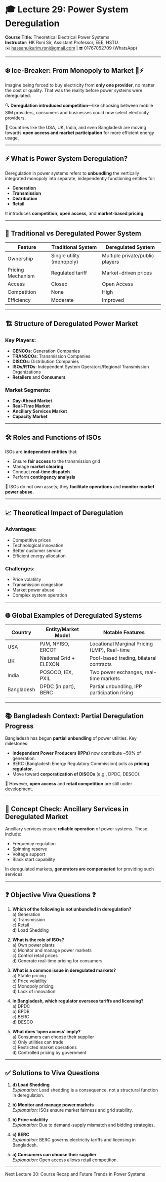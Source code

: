 # 🎓 Lecture 29: Power System Deregulation

**Course Title:** Theoretical Electrical Power Systems  
**Instructor:** HK Roni Sir, Assistant Professor, EEE, HSTU  
✉️ [hassanulkarim.roni@gmail.com](mailto:hassanulkarim.roni@gmail.com) | ☎️ 01767052709 (WhatsApp)

---

## ❄️ Ice-Breaker: From Monopoly to Market 🏦⚡

Imagine being forced to buy electricity from **only one provider**, no matter the cost or quality. That was the reality before power systems were deregulated.

🔍 **Deregulation introduced competition**—like choosing between mobile SIM providers, consumers and businesses could now select electricity providers.

🧭 Countries like the USA, UK, India, and even Bangladesh are moving towards **open access and market participation** for more efficient energy usage.

---

## ⚡ What is Power System Deregulation?

Deregulation in power systems refers to **unbundling** the vertically integrated monopoly into separate, independently functioning entities for:

- **Generation**
- **Transmission**
- **Distribution**
- **Retail**

It introduces **competition**, **open access**, and **market-based pricing**.

---

## 🧱 Traditional vs Deregulated Power System

| Feature                    | Traditional System            | Deregulated System             |
|---------------------------|-------------------------------|--------------------------------|
| Ownership                 | Single utility (monopoly)     | Multiple private/public players |
| Pricing Mechanism         | Regulated tariff              | Market-driven prices            |
| Access                    | Closed                        | Open Access                     |
| Competition               | None                          | High                            |
| Efficiency                | Moderate                      | Improved                        |

---

## 🏗️ Structure of Deregulated Power Market

### Key Players:

- **GENCOs**: Generation Companies
- **TRANSCOs**: Transmission Companies
- **DISCOs**: Distribution Companies
- **ISOs/RTOs**: Independent System Operators/Regional Transmission Organizations
- **Retailers** and **Consumers**

### Market Segments:

- **Day-Ahead Market**
- **Real-Time Market**
- **Ancillary Services Market**
- **Capacity Market**

---

## 🛠️ Roles and Functions of ISOs

ISOs are **independent entities** that:

- Ensure **fair access** to the transmission grid
- Manage **market clearing**
- Conduct **real-time dispatch**
- Perform **contingency analysis**

🔄 ISOs do not own assets; they **facilitate operations** and **monitor market power abuse**.

---

## 📈 Theoretical Impact of Deregulation

### Advantages:

- Competitive prices
- Technological innovation
- Better customer service
- Efficient energy allocation

### Challenges:

- Price volatility
- Transmission congestion
- Market power abuse
- Complex system operation

---

## 🌐 Global Examples of Deregulated Systems

| Country        | Entity/Market Model                  | Notable Features                                 |
|----------------|--------------------------------------|--------------------------------------------------|
| USA            | PJM, NYISO, ERCOT                    | Locational Marginal Pricing (LMP), Real-time     |
| UK             | National Grid + ELEXON               | Pool-based trading, bilateral contracts          |
| India          | POSOCO, IEX, PXIL                    | Two power exchanges, real-time markets           |
| Bangladesh     | DPDC (in part), BERC                 | Partial unbundling, IPP participation rising     |

---

## 📚 Bangladesh Context: Partial Deregulation Progress

Bangladesh has begun **partial unbundling** of power utilities. Key milestones:

- **Independent Power Producers (IPPs)** now contribute ~50% of generation.
- BERC (Bangladesh Energy Regulatory Commission) acts as **pricing regulator**.
- Move toward **corporatization of DISCOs** (e.g., DPDC, DESCO).

🚧 However, **open access** and **retail competition** are still under development.

---

## 🧠 Concept Check: Ancillary Services in Deregulated Market

Ancillary services ensure **reliable operation** of power systems. These include:

- Frequency regulation
- Spinning reserve
- Voltage support
- Black start capability

In deregulated markets, **generators are compensated** for providing such services.

---

## ❓ Objective Viva Questions ❓

1. **Which of the following is not unbundled in deregulation?**  
   a) Generation  
   b) Transmission  
   c) Retail  
   d) Load Shedding

2. **What is the role of ISOs?**  
   a) Own power plants  
   b) Monitor and manage power markets  
   c) Control retail prices  
   d) Generate real-time pricing for consumers

3. **What is a common issue in deregulated markets?**  
   a) Stable pricing  
   b) Price volatility  
   c) Monopoly pricing  
   d) Lack of innovation

4. **In Bangladesh, which regulator oversees tariffs and licensing?**  
   a) DPDC  
   b) BPDB  
   c) BERC  
   d) DESCO

5. **What does ‘open access’ imply?**  
   a) Consumers can choose their supplier  
   b) Only utilities can trade  
   c) Restricted market operations  
   d) Controlled pricing by government

---

## ✅ Solutions to Viva Questions

1. **d) Load Shedding**  
   *Explanation:* Load shedding is a consequence, not a structural function in deregulation.

2. **b) Monitor and manage power markets**  
   *Explanation:* ISOs ensure market fairness and grid stability.

3. **b) Price volatility**  
   *Explanation:* Due to demand-supply mismatch and bidding strategies.

4. **c) BERC**  
   *Explanation:* BERC governs electricity tariffs and licensing in Bangladesh.

5. **a) Consumers can choose their supplier**  
   *Explanation:* Open access allows retail competition.

---

Next Lecture 30: Course Recap and Future Trends in Power Systems
